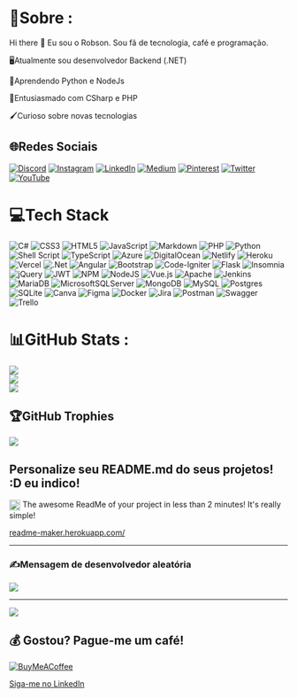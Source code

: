 # 💫Sobre :
Hi there 👋
Eu sou o Robson. Sou fã de tecnologia, 
café e programação. 

🖥Atualmente sou desenvolvedor Backend (.NET)

🐍Aprendendo Python e NodeJs

🧠Entusiasmado com CSharp e PHP

🖌Curioso sobre novas tecnologias


## 🌐Redes Sociais
[![Discord](https://img.shields.io/badge/Discord-%237289DA.svg?logo=discord&logoColor=white)](htttps://discord.gg/6378) [![Instagram](https://img.shields.io/badge/Instagram-%23E4405F.svg?logo=Instagram&logoColor=white)](https://instagram.com/robsonamendonca_) [![LinkedIn](https://img.shields.io/badge/LinkedIn-%230077B5.svg?logo=linkedin&logoColor=white)](https://linkedin.com/in/robsonamendonca) [![Medium](https://img.shields.io/badge/Medium-12100E?logo=medium&logoColor=white)](https://medium.com/@robsonamendonca) [![Pinterest](https://img.shields.io/badge/Pinterest-%23E60023.svg?logo=Pinterest&logoColor=white)](https://pinterest.com/robsonamendonca) [![Twitter](https://img.shields.io/badge/Twitter-%231DA1F2.svg?logo=Twitter&logoColor=white)](https://twitter.com/robsonamendonca) [![YouTube](https://img.shields.io/badge/YouTube-%23FF0000.svg?logo=YouTube&logoColor=white)](https://youtube.com/c/UC_Bhj2Y3I9RH6f1PW-W4STg) 

# 💻Tech Stack
![C#](https://img.shields.io/badge/c%23-%23239120.svg?style=flat&logo=c-sharp&logoColor=white) ![CSS3](https://img.shields.io/badge/css3-%231572B6.svg?style=flat&logo=css3&logoColor=white) ![HTML5](https://img.shields.io/badge/html5-%23E34F26.svg?style=flat&logo=html5&logoColor=white) ![JavaScript](https://img.shields.io/badge/javascript-%23323330.svg?style=flat&logo=javascript&logoColor=%23F7DF1E) ![Markdown](https://img.shields.io/badge/markdown-%23000000.svg?style=flat&logo=markdown&logoColor=white) ![PHP](https://img.shields.io/badge/php-%23777BB4.svg?style=flat&logo=php&logoColor=white) ![Python](https://img.shields.io/badge/python-3670A0?style=flat&logo=python&logoColor=ffdd54) ![Shell Script](https://img.shields.io/badge/shell_script-%23121011.svg?style=flat&logo=gnu-bash&logoColor=white) ![TypeScript](https://img.shields.io/badge/typescript-%23007ACC.svg?style=flat&logo=typescript&logoColor=white) ![Azure](https://img.shields.io/badge/azure-%230072C6.svg?style=flat&logo=azure-devops&logoColor=white) ![DigitalOcean](https://img.shields.io/badge/DigitalOcean-%230167ff.svg?style=flat&logo=digitalOcean&logoColor=white) ![Netlify](https://img.shields.io/badge/netlify-%23000000.svg?style=flat&logo=netlify&logoColor=#00C7B7) ![Heroku](https://img.shields.io/badge/heroku-%23430098.svg?style=flat&logo=heroku&logoColor=white) ![Vercel](https://img.shields.io/badge/vercel-%23000000.svg?style=flat&logo=vercel&logoColor=white) ![.Net](https://img.shields.io/badge/.NET-5C2D91?style=flat&logo=.net&logoColor=white) ![Angular](https://img.shields.io/badge/angular-%23DD0031.svg?style=flat&logo=angular&logoColor=white) ![Bootstrap](https://img.shields.io/badge/bootstrap-%23563D7C.svg?style=flat&logo=bootstrap&logoColor=white) ![Code-Igniter](https://img.shields.io/badge/CodeIgniter-%23EF4223.svg?style=flat&logo=codeIgniter&logoColor=white) ![Flask](https://img.shields.io/badge/flask-%23000.svg?style=flat&logo=flask&logoColor=white) ![Insomnia](https://img.shields.io/badge/Insomnia-black?style=flat&logo=insomnia&logoColor=5849BE) ![jQuery](https://img.shields.io/badge/jquery-%230769AD.svg?style=flat&logo=jquery&logoColor=white) ![JWT](https://img.shields.io/badge/JWT-black?style=flat&logo=JSON%20web%20tokens) ![NPM](https://img.shields.io/badge/NPM-%23000000.svg?style=flat&logo=npm&logoColor=white) ![NodeJS](https://img.shields.io/badge/node.js-6DA55F?style=flat&logo=node.js&logoColor=white) ![Vue.js](https://img.shields.io/badge/vuejs-%2335495e.svg?style=flat&logo=vuedotjs&logoColor=%234FC08D) ![Apache](https://img.shields.io/badge/apache-%23D42029.svg?style=flat&logo=apache&logoColor=white) ![Jenkins](https://img.shields.io/badge/jenkins-%232C5263.svg?style=flat&logo=jenkins&logoColor=white) ![MariaDB](https://img.shields.io/badge/MariaDB-003545?style=flat&logo=mariadb&logoColor=white) ![MicrosoftSQLServer](https://img.shields.io/badge/Microsoft%20SQL%20Sever-CC2927?style=flat&logo=microsoft%20sql%20server&logoColor=white) ![MongoDB](https://img.shields.io/badge/MongoDB-%234ea94b.svg?style=flat&logo=mongodb&logoColor=white) ![MySQL](https://img.shields.io/badge/mysql-%2300f.svg?style=flat&logo=mysql&logoColor=white) ![Postgres](https://img.shields.io/badge/postgres-%23316192.svg?style=flat&logo=postgresql&logoColor=white) ![SQLite](https://img.shields.io/badge/sqlite-%2307405e.svg?style=flat&logo=sqlite&logoColor=white) ![Canva](https://img.shields.io/badge/Canva-%2300C4CC.svg?style=flat&logo=Canva&logoColor=white) 	![Figma](https://img.shields.io/badge/figma-%23F24E1E.svg?style=flat&logo=figma&logoColor=white) ![Docker](https://img.shields.io/badge/docker-%230db7ed.svg?style=flat&logo=docker&logoColor=white) ![Jira](https://img.shields.io/badge/jira-%230A0FFF.svg?style=flat&logo=jira&logoColor=white) ![Postman](https://img.shields.io/badge/Postman-FF6C37?style=flat&logo=postman&logoColor=white) ![Swagger](https://img.shields.io/badge/-Swagger-%23Clojure?style=flat&logo=swagger&logoColor=white) ![Trello](https://img.shields.io/badge/Trello-%23026AA7.svg?style=flat&logo=Trello&logoColor=white)
# 📊GitHub Stats :
![](https://github-readme-stats.vercel.app/api?username=robsonamendonca&theme=radical&hide_border=false&include_all_commits=false&count_private=false)<br/>
![](https://github-readme-streak-stats.herokuapp.com/?user=robsonamendonca&theme=radical&hide_border=false)<br/>
![](https://github-readme-stats.vercel.app/api/top-langs/?username=robsonamendonca&theme=radical&hide_border=false&include_all_commits=false&count_private=false&layout=compact)

## 🏆GitHub Trophies
![](https://github-profile-trophy.vercel.app/?username=robsonamendonca&theme=onedark&no-frame=false&no-bg=false&margin-w=4)

## Personalize seu README.md do seus projetos! :D eu indico!

<p class="f4 mt-3">
      
<img class="emoji" title=":octocat:" alt=":octocat:" src="https://github.githubassets.com/images/icons/emoji/octocat.png" height="20" width="20" align="absmiddle"> The awesome ReadMe of your project in less than 2 minutes! It's really simple!
    </p>

<span class="flex-auto min-width-0 css-truncate css-truncate-target width-fit">
        <a title="https://readme-maker.herokuapp.com/" role="link" target="_blank" class="text-bold" rel="noopener noreferrer" href="https://readme-maker.herokuapp.com/">readme-maker.herokuapp.com/</a>
      </span>
<hr>      


### ✍️Mensagem de desenvolvedor aleatória
![](https://quotes-github-readme.vercel.app/api?type=horizontal&theme=dark)

---
[![](https://visitcount.itsvg.in/api?id=robsonamendonca&icon=0&color=3)](https://visitcount.itsvg.in)

  ## 💰 Gostou? Pague-me um café! 
  [![BuyMeACoffee](https://img.shields.io/badge/Buy%20Me%20a%20Coffee-ffdd00?style=for-the-badge&logo=buy-me-a-coffee&logoColor=black)](https://buymeacoffee.com/robsonamendonca) 

  <!-- Proudly created with GPRM ( https://gprm.itsvg.in ) -->
  
<span class="flex-auto min-width-0 css-truncate css-truncate-target width-fit">
        <a title="Siga-me no LinkedIn" class="text-bold" rel="noopener noreferrer" href="www.linkedin.com/comm/mynetwork/discovery-see-all?usecase=PEOPLE_FOLLOWS&followMember=robsonamendonca">Siga-me no LinkedIn</a>
      </span>

  
